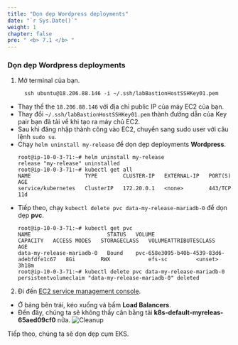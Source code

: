 ```yaml
---
title: "Dọn dẹp Wordpress deployments"
date: "`r Sys.Date()`"
weight: 1
chapter: false
pre: " <b> 7.1 </b> "
---
```


### Dọn dẹp Wordpress deployments

1. Mở terminal của bạn.
   ```
     ssh ubuntu@18.206.88.146 -i ~/.ssh/labBastionHostSSHKey01.pem
   ```

- Thay thế the `18.206.88.146` với địa chỉ public IP của máy EC2 của bạn.
- Thay đổi `~/.ssh/labBastionHostSSHKey01.pem` thành đường dẫn của Key pair bạn đã tải về khi tạo ra máy chủ EC2.
- Sau khi đăng nhập thành công vào EC2, chuyển sang sudo user với câu lệnh `sudo su`.
- Chạy `helm uninstall my-release` để dọn dẹp deployments **Wordpress**.
  ```
  root@ip-10-0-3-71:~# helm uninstall my-release
  release "my-release" uninstalled
  root@ip-10-0-3-71:~# kubectl get all
  NAME                 TYPE        CLUSTER-IP   EXTERNAL-IP   PORT(S)   AGE
  service/kubernetes   ClusterIP   172.20.0.1   <none>        443/TCP   11d
  ```
- Tiếp theo, chạy `kubectl delete pvc data-my-release-mariadb-0` để dọn dẹp **pvc**.
  ```
  root@ip-10-0-3-71:~# kubectl get pvc
  NAME                        STATUS   VOLUME                                     CAPACITY   ACCESS MODES   STORAGECLASS   VOLUMEATTRIBUTESCLASS   AGE
  data-my-release-mariadb-0   Bound    pvc-658e3095-b40b-4539-83d6-adebfdfe1c67   8Gi        RWX            efs-sc         <unset>                 3h18m
  root@ip-10-0-3-71:~# kubectl delete pvc data-my-release-mariadb-0
  persistentvolumeclaim "data-my-release-mariadb-0" deleted
  ```

2. Đi đến [EC2 service management console](https://console.aws.amazon.com/ec2/v2/home).

- Ở bảng bên trái, kéo xuống và bấm **Load Balancers**.
- Đến đây, chúng ta sẽ không thấy cân bằng tải **k8s-default-myreleas-65aed09cf0** nữa.
  ![Cleanup](/workshop-01-wordpress-deployment-on-eks/images/7.cleanup/ws01-cleanup01.png)

Tiếp theo, chúng ta sẽ dọn dẹp cụm EKS.
